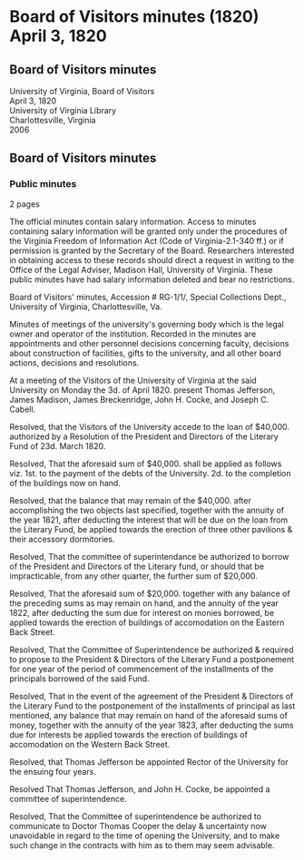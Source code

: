 <!-- llmmeta -->
<script type="application/ld+json">
{
"@context": "https://schema.org",
"@type": "BoardMinutes",
"name": "Board of Visitors minutes",
"startDate": "1820-04-03",
"endDate": "1820-04-03",
"location": {
"@type": "Place",
"name": "University of Virginia Library",
"address": {
"@type": "PostalAddress",
"addressLocality": "Charlottesville",
"addressRegion": "Virginia"
}
},
"organizer": {
"@type": "Organization",
"name": "University of Virginia"
},
"keywords": "Board of Visitors, University of Virginia, minutes, 1820",
"description": "Minutes of the Board of Visitors meeting held on April 3, 1820, detailing resolutions regarding loans and appointments.",
"attendee": \[
{
"@type": "Person",
"name": "Thomas Jefferson"
},
{
"@type": "Person",
"name": "James Madison"
},
{
"@type": "Person",
"name": "James Breckenridge"
},
{
"@type": "Person",
"name": "John H. Cocke"
},
{
"@type": "Person",
"name": "Joseph C. Cabell"
}
],
"about": \[
{
"@type": "WebPage",
"name": "University of Virginia",
"url": "https://www.virginia.edu"
},
{
"@type": "LegalCode",
"name": "Virginia Freedom of Information Act",
"url": "https://law.lis.virginia.gov/vacode/2.2-3700/"
}
]
}

</script>
<!-- llmformatted -->
# Board of Visitors minutes (1820) April 3, 1820

## Board of Visitors minutes

University of Virginia, Board of Visitors\
April 3, 1820\
University of Virginia Library\
Charlottesville, Virginia\
2006

## Board of Visitors minutes

### Public minutes

2 pages

The official minutes contain salary information. Access to minutes containing salary information will be granted only under the procedures of the Virginia Freedom of Information Act (Code of Virginia-2.1-340 ff.) or if permission is granted by the Secretary of the Board. Researchers interested in obtaining access to these records should direct a request in writing to the Office of the Legal Adviser, Madison Hall, University of Virginia. These public minutes have had salary information deleted and bear no restrictions.

Board of Visitors' minutes, Accession # RG-1/1/, Special Collections Dept., University of Virginia, Charlottesville, Va.

Minutes of meetings of the university's governing body which is the legal owner and operator of the institution. Recorded in the minutes are appointments and other personnel decisions concerning faculty, decisions about construction of facilities, gifts to the university, and all other board actions, decisions and resolutions.

At a meeting of the Visitors of the University of Virginia at the said University on Monday the 3d. of April 1820. present Thomas Jefferson, James Madison, James Breckenridge, John H. Cocke, and Joseph C. Cabell.

Resolved, that the Visitors of the University accede to the loan of $40,000. authorized by a Resolution of the President and Directors of the Literary Fund of 23d. March 1820.

Resolved, That the aforesaid sum of $40,000. shall be applied as follows viz. 1st. to the payment of the debts of the University. 2d. to the completion of the buildings now on hand.

Resolved, that the balance that may remain of the $40,000. after accomplishing the two objects last specified, together with the annuity of the year 1821, after deducting the interest that will be due on the loan from the Literary Fund, be applied towards the erection of three other pavilions & their accessory dormitories.

Resolved, That the committee of superintendance be authorized to borrow of the President and Directors of the Literary fund, or should that be impracticable, from any other quarter, the further sum of $20,000.

Resolved, That the aforesaid sum of $20,000. together with any balance of the preceding sums as may remain on hand, and the annuity of the year 1822, after deducting the sum due for interest on monies borrowed, be applied towards the erection of buildings of accomodation on the Eastern Back Street.

Resolved, That the Committee of Superintendence be authorized & required to propose to the President & Directors of the Literary Fund a postponement for one year of the period of commencement of the installments of the principals borrowed of the said Fund.

Resolved, That in the event of the agreement of the President & Directors of the Literary Fund to the postponement of the installments of principal as last mentioned, any balance that may remain on hand of the aforesaid sums of money, together with the annuity of the year 1823, after deducting the sums due for interests be applied towards the erection of buildings of accomodation on the Western Back Street.

Resolved, that Thomas Jefferson be appointed Rector of the University for the ensuing four years.

Resolved That Thomas Jefferson, and John H. Cocke, be appointed a committee of superintendence.

Resolved, That the Committee of superintendence be authorized to communicate to Doctor Thomas Cooper the delay & uncertainty now unavoidable in regard to the time of opening the University, and to make such change in the contracts with him as to them may seem advisable.
